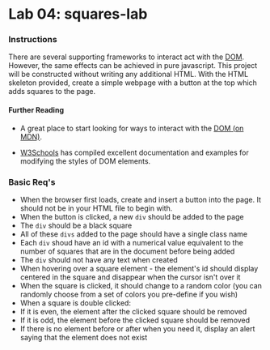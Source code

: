 # Lab 04: squares-lab

### Instructions

There are several supporting frameworks to interact act with the [DOM](https://en.wikipedia.org/wiki/Document_Object_Model). 
However, the same effects can be achieved in pure javascript. 
This project will be constructed without writing any additional HTML. 
With the HTML skeleton provided, create a simple webpage with a button at the top which adds squares to the page.

#### Further Reading

* A great place to start looking for ways to interact with the [DOM (on MDN)](https://developer.mozilla.org/en-US/docs/Web/API/Document).

* [W3Schools](http://www.w3schools.com/jsref/dom_obj_style.asp) has compiled excellent documentation and examples for modifying the styles of DOM elements.

### Basic Req's

* When the browser first loads, create and insert a button into the page. It should not be in your HTML file to begin with.
* When the button is clicked, a new `div` should be added to the page
* The `div` should be a black square
* All of these `divs` added to the page should have a single class name
* Each `div` shoud have an id with a numerical value equivalent to the number of squares that are in the document before being added
* The `div` should not have any text when created
* When hovering over a square element - the element's id should display centered in the square and disappear when the cursor isn't over it
* When the square is clicked, it should change to a random color (you can randomly choose from a set of colors you pre-define if you wish)
* When a square is double clicked:
* If it is even, the element after the clicked square should be removed
* If it is odd, the element before the clicked square should be removed
* If there is no element before or after when you need it, display an alert saying that the element does not exist
